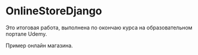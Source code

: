 # OnlineStoreDjango
Это итоговая работа, выполнена по окончаю курса на образовательном портале Udemy.

Пример онлайн магазина.
